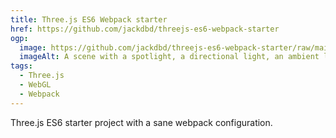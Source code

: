 ```yaml
---
title: Three.js ES6 Webpack starter
href: https://github.com/jackdbd/threejs-es6-webpack-starter
ogp:
  image: https://github.com/jackdbd/threejs-es6-webpack-starter/raw/main/demo.gif?raw=true
  imageAlt: A scene with a spotlight, a directional light, an ambient light, a particle system, a custom material and several helpers.
tags:
  - Three.js
  - WebGL
  - Webpack
---
```

Three.js ES6 starter project with a sane webpack configuration.
